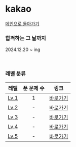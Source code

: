 # kakao

[메인으로 돌아가기](https://github.com/dmswldk28/programmers)

### 합격하는 그 날까지
2024.12.20 ~ ing

<br>

### 레벨 분류
|          레벨          |         푼 문제 수          |        링크         |
| :-----: | :-----: | :-----: |
| <a href="src/lv1" target="_blank">Lv.1</a> | 1 | <a href="src/lv1">바로가기</a> |
| <a href="src/lv2" target="_blank">Lv.2</a> | - | <a href="src/lv2">바로가기</a> |
| <a href="src/lv3" target="_blank">Lv.3</a> | - | <a href="src/lv3">바로가기</a> |
| <a href="src/lv4" target="_blank">Lv.4</a> | - | <a href="src/lv4">바로가기</a> |
| <a href="src/lv5" target="_blank">Lv.5</a> | - | <a href="src/lv5">바로가기</a> |
